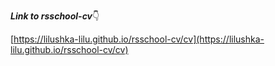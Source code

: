**_Link to rsschool-cv_**:point_down:

[https://lilushka-lilu.github.io/rsschool-cv/cv](https://lilushka-lilu.github.io/rsschool-cv/cv)
